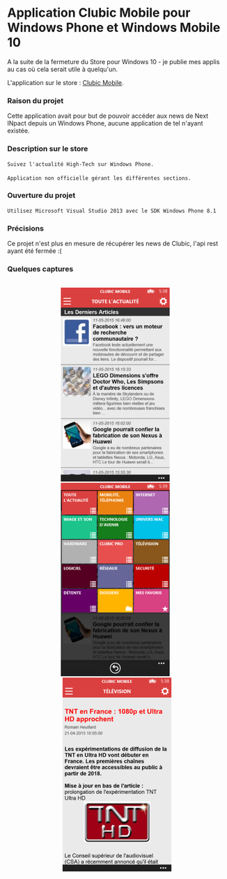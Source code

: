 # Application Clubic Mobile pour Windows Phone et Windows Mobile 10

A la suite de la fermeture du Store pour Windows 10 - je publie mes applis au cas où cela serait utile à quelqu'un.

L'application sur le store : [Clubic Mobile](https://www.microsoft.com/store/apps/9NBLGGH0HDGK).

### Raison du projet

Cette application avait pour but de pouvoir accéder aux news de Next INpact depuis un Windows Phone, aucune application de tel n'ayant existée.

### Description sur le store

```console
Suivez l'actualité High-Tech sur Windows Phone.

Application non officielle gérant les différentes sections.
```

### Ouverture du projet

```console
Utilisez Microsoft Visual Studio 2013 avec le SDK Windows Phone 8.1
```

### Précisions

Ce projet n'est plus en mesure de récupérer les news de Clubic, l'api rest ayant été fermée :(

### Quelques captures

<p align="center">
 </br>
 <img src="Captures/720P-01.png" width="250">
 &nbsp;
 <img src="Captures/720P-02.png" width="250">
 &nbsp;
 <img src="Captures/720P-03.png" width="250">
</p>

